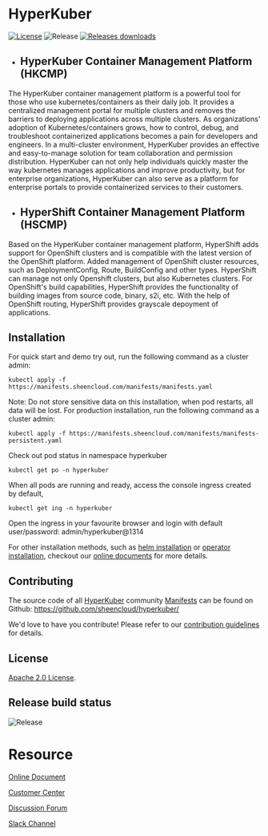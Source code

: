 # HyperKuber

[![License](https://img.shields.io/badge/License-Apache%202.0-blue.svg)](https://opensource.org/licenses/Apache-2.0) ![Release](https://github.com/sheencloud/hyperkuber/workflows/Release%20Manifests/badge.svg?branch=main) [![Releases downloads](https://img.shields.io/github/downloads/sheencloud/hyperkuber/total.svg)](https://github.com/sheencloud/hyperkuber/releases)

+ ## HyperKuber Container Management Platform (HKCMP)

The HyperKuber container management platform is a powerful tool for those who use kubernetes/containers as their daily job. It provides a centralized management portal for multiple clusters and removes the barriers to deploying applications across multiple clusters. As organizations' adoption of Kubernetes/containers grows, how to control, debug, and troubleshoot containerized applications becomes a pain for developers and engineers. In a multi-cluster environment, HyperKuber provides an effective and easy-to-manage solution for team collaboration and permission distribution. HyperKuber can not only help individuals quickly master the way kubernetes manages applications and improve productivity, but for enterprise organizations, HyperKuber can also serve as a platform for enterprise portals to provide containerized services to their customers.



+ ## HyperShift Container Management Platform (HSCMP)


Based on the HyperKuber container management platform, HyperShift adds support for OpenShift clusters and is compatible with the latest version of the OpenShift platform. Added management of OpenShift cluster resources, such as DeploymentConfig, Route, BuildConfig and other types. HyperShift can manage not only Openshift clusters, but also Kubernetes clusters. For OpenShift's build capabilities, HyperShift provides the functionality of building images from source code, binary, s2i, etc. With the help of OpenShift routing, HyperShift provides grayscale depoyment of applications.


## Installation

For quick start and demo try out, run the following command as a cluster admin:

```console
kubectl apply -f https://manifests.sheencloud.com/manifests/manifests.yaml
```

Note: Do not store sensitive data on this installation, when pod restarts, all data will be lost. For production installation, run the following command as a cluster admin:

```console
kubectl apply -f https://manifests.sheencloud.com/manifests/manifests-persistent.yaml
```

Check out pod status in namespace hyperkuber

```console
kubectl get po -n hyperkuber
```

When all pods are running and ready, access the console ingress created by default,

```console
kubectl get ing -n hyperkuber
```

Open the ingress in your favourite browser and login with default user/password: admin/hyperkuber@1314

For other installation methods, such as [helm installation](https://charts.sheencloud.com) or [operator installation](https://operator.sheencloud.com), checkout our [online documents](https://docs.sheencloud.com) for more details.


## Contributing

The source code of all [HyperKuber](https://sheencloud.com) community [Manifests](https://manifests.sheencloud.com)  can be found on Github: <https://github.com/sheencloud/hyperkuber/>

<!-- Keep full URL links to repo files because this README syncs from main to gh-pages.  -->
We'd love to have you contribute! Please refer to our [contribution guidelines](https://github.com/sheencloud/hyperkuber/blob/main/CONTRIBUTING.md) for details.

## License

<!-- Keep full URL links to repo files because this README syncs from main to gh-pages.  -->
[Apache 2.0 License](https://github.com/sheencloud/hyperkuber/blob/main/LICENSE).

## Release build status

![Release](https://github.com/sheencloud/hyperkuber/workflows/Release%20Manifests/badge.svg?branch=main)

# Resource

[Online Document](https://docs.sheencloud.com/home)

[Customer Center](https://account.sheencloud.com/)

[Discussion Forum](https://github.com/orgs/sheencloud/discussions)

[Slack Channel](https://sheencloud-workspace.slack.com)
